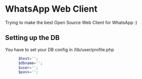 WhatsApp Web Client
===================

Trying to make the best Open Source Web Client for WhatsApp :)

## Setting up the DB

You have to set your DB config in /lib/user/profile.php

```php
	  $host='';
	  $dbname='';
	  $user='';
	  $pass='';
```
